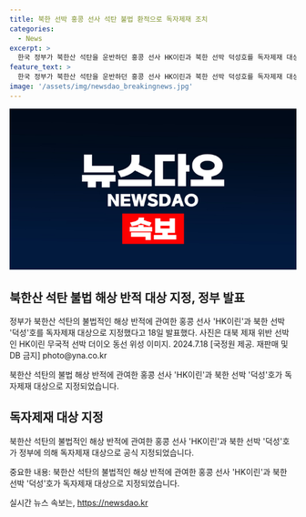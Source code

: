```yaml
---
title: 북한 선박 홍콩 선사 석탄 불법 환적으로 독자제재 조치
categories:
  - News
excerpt: >
  한국 정부가 북한산 석탄을 운반하던 홍콩 선사 HK이린과 북한 선박 덕성호를 독자제재 대상으로 지정했다. 이에 따라 이들 선박은 한국과의 거래가 불가능해졌으며, 대북 제재를 위반한 사례로 적발되었다.
feature_text: >
  한국 정부가 북한산 석탄을 운반하던 홍콩 선사 HK이린과 북한 선박 덕성호를 독자제재 대상으로 지정했다. 이에 따라 이들 선박은 한국과의 거래가 불가능해졌으며, 대북 제재를 위반한 사례로 적발되었다.
image: '/assets/img/newsdao_breakingnews.jpg'
---
```


<p><img src="/assets/img/newsdao_breakingnews.jpg" alt="firstkoreanews 속보" /></p>

<h2 data-ke-size="size26">북한산 석탄 불법 해상 반적 대상 지정, 정부 발표</h2>

<p data-ke-size="size16">정부가 북한산 석탄의 불법적인 해상 반적에 관여한 홍콩 선사 'HK이린'과 북한 선박 '덕성'호를 독자제재 대상으로 지정했다고 18일 발표했다. 사진은 대북 제재 위반 선박인 HK이린 무국적 선박 더이오 동선 위성 이미지. 2024.7.18 [국정원 제공. 재판매 및 DB 금지] photo@yna.co.kr</p>

<p>북한산 석탄의 불법 해상 반적에 관여한 홍콩 선사 'HK이린'과 북한 선박 '덕성'호가 독자제재 대상으로 지정되었습니다.</p>

<h2 data-ke-size="size26">독자제재 대상 지정</h2>

<p data-ke-size="size16">북한산 석탄의 불법적인 해상 반적에 관여한 홍콩 선사 'HK이린'과 북한 선박 '덕성'호가 정부에 의해 독자제재 대상으로 공식 지정되었습니다.</p>

<p>중요한 내용: 북한산 석탄의 불법적인 해상 반적에 관여한 홍콩 선사 'HK이린'과 북한 선박 '덕성'호가 독자제재 대상으로 지정되었습니다.</p>
실시간 뉴스 속보는, <a href="https://newsdao.kr" rel="dofollow">https://newsdao.kr</a>


